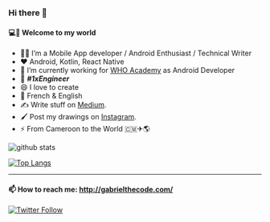 ### Hi there 👋


#### 💻💫 Welcome to my world

- 👨‍💻 I’m a Mobile App developer / Android Enthusiast / Technical Writer
- ❤️ Android, Kotlin, React Native
- 🔭 I’m currently working for [WHO Academy](https://github.com/WHOAcademy) as Android Developer
- 👯 ***#1xEngineer***
- 😄 I love to create
- 💬 French & English
- ✍️ Write stuff on [Medium](https://medium.com/@gabriel_theCode). 
- 🖌️ Post my drawings on [Instagram](https://www.instagram.com/pencil_mood).
- ⚡ From Cameroon to the World 🇨🇲✈🌎

![github stats](https://github-readme-stats.vercel.app/api?username=gabriel-thecode&show_icons=true)

[![Top Langs](https://github-readme-stats.vercel.app/api/top-langs/?username=gabriel-thecode)](https://github.com/anuraghazra/github-readme-stats)

---

#### 📫 How to reach me: http://gabrielthecode.com/

[![Twitter Follow](https://img.shields.io/twitter/follow/gabriel_theCode.svg?style=social)](https://twitter.com/gabriel_theCode)
